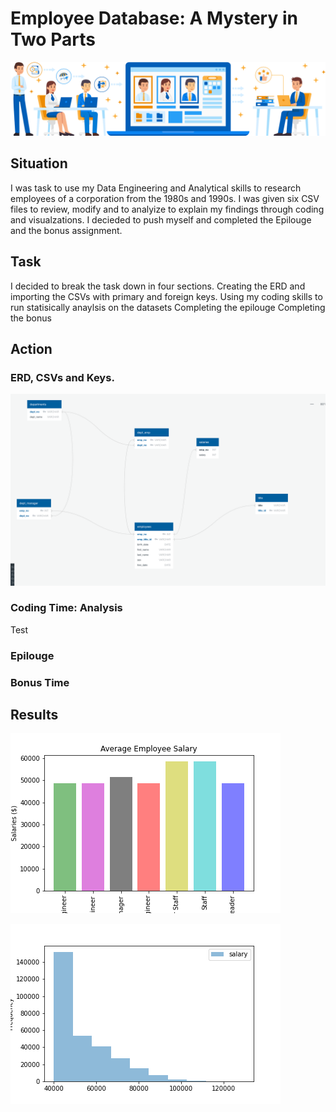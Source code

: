 # Employee Database: A Mystery in Two Parts

![Employee_Database](https://github.com/llhabers/sql-challenge/blob/main/EmployeeSQL/employee_database.svg)

## Situation
I was task to use my Data Engineering and Analytical skills to research employees of a corporation from the 1980s and 1990s. I was given six CSV files to review, modify and to analyize to explain my findings through coding and visualzations. I decieded to push myself and completed the Epilouge and the bonus assignment. 

## Task
I decided to break the task down in four sections.
Creating the ERD and importing the CSVs with primary and foreign keys.
Using my coding skills to run statisically anaylsis on the datasets
Completing the epilouge
Completing the bonus

## Action

### ERD, CSVs and Keys.
![ERD_Quick_Database_Diagrams](https://github.com/llhabers/sql-challenge/blob/main/EmployeeSQL/ERD.png)

### Coding Time: Analysis
Test

### Epilouge

### Bonus Time

## Results

![Average_Employee_Salaries](https://github.com/llhabers/sql-challenge/blob/main/EmployeeSQL/average_salary_by_titles.png)

![Most_Common_Salary_Ranges_For_Employees](https://github.com/llhabers/sql-challenge/blob/main/EmployeeSQL/most_common_salary_ranges_for_employees.png)

